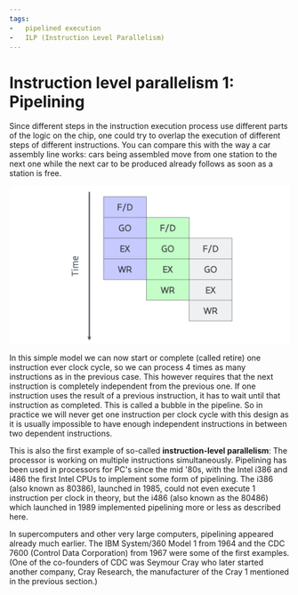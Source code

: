 ```yaml
---
tags:
-   pipelined execution
-   ILP (Instruction Level Parallelism)
---
```


# Instruction level parallelism 1: Pipelining

Since different steps in the instruction execution process use different parts 
of the logic on the chip, one could try to overlap the execution of different
steps of different instructions. You can compare this with the way a car assembly
line works: cars being assembled move from one station to the next one
while the next car to be produced already follows as soon as a station is free.

![Pipelining](../img/C02_S03_01_pipelining.png)

In this simple model we can now start or complete (called retire) one 
instruction ever clock cycle, so we can process 4 times as many instructions
as in the previous case. This however requires that the next instruction 
is completely independent from the previous one. If one instruction uses
the result of a previous instruction, it has to wait until that instruction
as completed. This is called a bubble in the pipeline. So in practice we 
will never get one instruction per clock cycle with this design as it 
is usually impossible to have enough independent instructions in between
two dependent instructions. 

This is also the first example of so-called **instruction-level parallelism**:
The processor is working on multiple instructions simultaneously.
Pipelining has been used in processors for PC's since the mid '80s,
with the Intel i386 and i486 the first Intel CPUs to implement some 
form of pipelining. The i386 (also known as 80386), launched in 1985, 
could not even execute 1 instruction per clock in theory, but the i486 
(also known as the 80486) which launched in 1989 implemented pipelining more
or less as described here.

In supercomputers and other very large computers, pipelining appeared already
much earlier. The IBM System/360 Model 1 from 1964 and the
CDC 7600 (Control Data Corporation) from 1967 were some of the first examples.
(One of the co-founders of CDC was Seymour Cray who later started another 
company, Cray Research, the manufacturer of the Cray 1 mentioned in the previous
section.)
